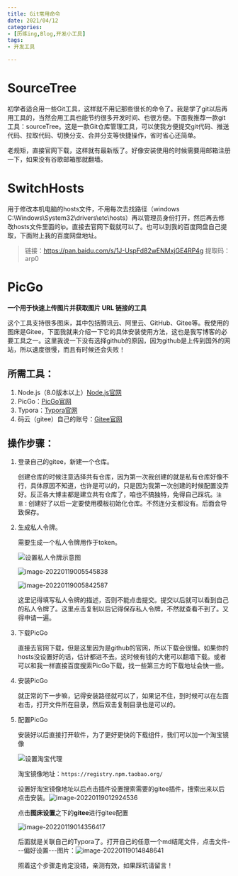 ```yaml
---
title: Git常用命令
date: 2021/04/12
categories:
- [历练ing,Blog,开发小工具]
tags:
- 开发工具

---
```


# SourceTree

初学者适合用一些Git工具，这样就不用记那些很长的命令了。我是学了git以后再用工具的，当然会用工具也能节约很多开发时间、也很方便。下面我推荐一款git工具：sourceTree。这是一款Git仓库管理工具，可以使我方便提交git代码、推送代码、拉取代码、切换分支、合并分支等快捷操作，省时省心还简单。

老规矩，直接官网下载，这样就有最新版了。好像安装使用的时候需要用邮箱注册一下，如果没有谷歌邮箱那就翻墙。

# SwitchHosts

用于修改本机电脑的hosts文件，不用每次去找路径（windows C:\Windows\System32\drivers\etc\hosts）再以管理员身份打开，然后再去修改hosts文件里面的ip。直接去官网下载就可以了。也可以到我的百度网盘自己提取，下面附上我的百度网盘地址。

> 链接：https://pan.baidu.com/s/1J-UspFd82wENMxjGE4RP4g 
> 提取码：arp0 

# PicGo

**一个用于快速上传图片并获取图片 URL 链接的工具**

这个工具支持很多图床，其中包括腾讯云、阿里云、GitHub、Gitee等。我使用的图床是Gitee，下面我就来介绍一下它的具体安装使用方法，这也是我写博客的必要工具之一。这里我说一下没有选择github的原因，因为github是上传到国外的网站，所以速度很慢，而且有时候还会失败！

## 所需工具：

1. Node.js（8.0版本以上）[Node.js官网](https://nodejs.org/zh-cn/)
2. PicGo：[PicGo官网](https://picgo.github.io/PicGo-Doc/zh/guide)
3. Typora：[Typora官网](https://www.typora.io/)
4. 码云（gitee）自己的账号：[Gitee官网](https://gitee.com/)

## 操作步骤：

1. 登录自己的gitee，新建一个仓库。

   创建仓库的时候注意选择共有仓库，因为第一次我创建的就是私有仓库好像不行，具体原因不知道，也许是可以的，只是因为我第一次创建的时候配置没弄好。反正各大博主都是建立共有仓库了，咱也不搞独特，免得自己踩坑。`注意：`创建好了以后一定要使用模板初始化仓库。不然连分支都没有。后面会导致保存。

2. 生成私人令牌。

   需要生成一个私人令牌用作于token。

   ![设置私人令牌示意图](https://gitee.com/Lklyx/myimage/raw/master/img/image-20220119005217333.png)

   ![image-20220119005545838](https://gitee.com/Lklyx/myimage/raw/master/img/image-20220119005545838.png)

   ![image-20220119005842587](https://gitee.com/Lklyx/myimage/raw/master/img/image-20220119005842587.png)

   这里记得填写私人令牌的描述，否则不能点击提交。提交以后就可以看到自己的私人令牌了。这里点击复制以后记得保存私人令牌，不然就查看不到了。又得申请一遍。

3. 下载PicGo

   直接去官网下载，但是这里因为是github的官网，所以下载会很慢。如果你的hosts没设置好的话，估计都进不去。这时候有钱的大佬可以翻墙下载。或者可以和我一样直接百度搜索PicGo下载，找一些第三方的下载地址会快一些。

4. 安装PicGo

   就正常的下一步嘛，记得安装路径就可以了，如果记不住，到时候可以在左面右击，打开文件所在目录，然后双击复制目录也是可以的。

5. 配置PicGo

   安装好以后直接打开软件，为了更好更快的下载组件，我们可以加一个淘宝镜像

   ![设置淘宝代理](https://gitee.com/Lklyx/myimage/raw/master/img/%E5%9C%A8PicGo%E4%B8%AD%E8%AE%BE%E7%BD%AE%E4%BB%A3%E7%90%86IMG.png)

   淘宝镜像地址：`https://registry.npm.taobao.org/`

   设置好淘宝镜像地址以后点击插件设置搜索需要的gitee插件，搜索出来以后点击安装。![image-20220119012924536](https://gitee.com/Lklyx/myimage/raw/master/img/image-20220119012924536.png)

   点击**图床设置**之下的**gitee**进行gitee配置

   ![image-20220119014356417](https://gitee.com/Lklyx/myimage/raw/master/img/image-20220119014356417.png)

   后面就是关联自己的Typora了。打开自己的任意一个md结尾文件，点击文件---偏好设置---图片：![image-20220119014848641](https://gitee.com/Lklyx/myimage/raw/master/img/image-20220119014848641.png)

   照着这个步骤走肯定没错，亲测有效，如果踩坑请留言！

